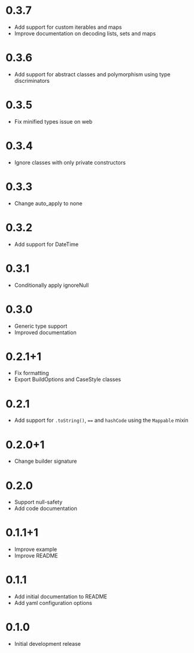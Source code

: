 # 0.3.7

- Add support for custom iterables and maps
- Improve documentation on decoding lists, sets and maps

# 0.3.6

- Add support for abstract classes and polymorphism using type discriminators

# 0.3.5

- Fix minified types issue on web

# 0.3.4

- Ignore classes with only private constructors

# 0.3.3

- Change auto_apply to none

# 0.3.2

- Add support for DateTime

# 0.3.1

- Conditionally apply ignoreNull

# 0.3.0

- Generic type support
- Improved documentation

# 0.2.1+1

- Fix formatting
- Export BuildOptions and CaseStyle classes

# 0.2.1

- Add support for `.toString()`, `==` and `hashCode` using the `Mappable` mixin

# 0.2.0+1

- Change builder signature

# 0.2.0

- Support null-safety
- Add code documentation

# 0.1.1+1

- Improve example
- Improve README

# 0.1.1

- Add initial documentation to README
- Add yaml configuration options

# 0.1.0

- Initial development release